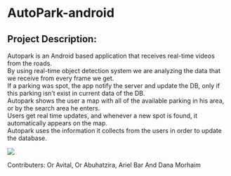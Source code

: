 AutoPark-android
=========
Project Description:
-------
Autopark is an Android based application that receives real-time videos from the roads.  
By using real-time object detection system we are analyzing the data that we receive from every frame we get.  
If a parking was spot, the app notify the server and update the DB, only if this parking isn’t exist in current data of the DB.  
Autopark shows the user a map with all of the available parking in his area, or by the search area he enters.  
Users get real time updates, and whenever a new spot is found, it automatically appears on the map.  
Autopark uses the information it collects from the users in order to update the database.  


![](https://media.giphy.com/media/ifSPoaOmlzfLAd0NZ2/giphy.gif)


Contributers: Or Avital, Or Abuhatzira, Ariel Bar And Dana Morhaim
